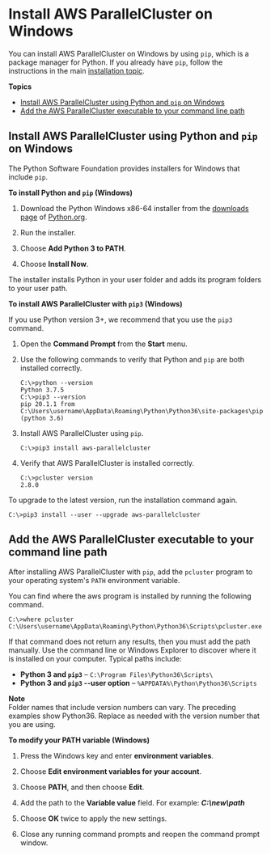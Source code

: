# Install AWS ParallelCluster on Windows<a name="install-windows"></a>

You can install AWS ParallelCluster on Windows by using `pip`, which is a package manager for Python\. If you already have `pip`, follow the instructions in the main [installation topic](install.md)\.

**Topics**
+ [Install AWS ParallelCluster using Python and `pip` on Windows](#install-windows-pip)
+ [Add the AWS ParallelCluster executable to your command line path](#install-windows-path)

## Install AWS ParallelCluster using Python and `pip` on Windows<a name="install-windows-pip"></a>

The Python Software Foundation provides installers for Windows that include `pip`\.

**To install Python and `pip` \(Windows\)**

1. Download the Python Windows x86\-64 installer from the [downloads page](https://www.python.org/downloads/windows/) of [Python\.org](https://www.python.org)\.

1. Run the installer\.

1. Choose **Add Python 3 to PATH**\.

1. Choose **Install Now**\.

The installer installs Python in your user folder and adds its program folders to your user path\.

**To install AWS ParallelCluster with `pip3` \(Windows\)**

If you use Python version 3\+, we recommend that you use the `pip3` command\.

1. Open the **Command Prompt** from the **Start** menu\.

1. Use the following commands to verify that Python and `pip` are both installed correctly\.

   ```
   C:\>python --version
   Python 3.7.5
   C:\>pip3 --version
   pip 20.1.1 from C:\Users\username\AppData\Roaming\Python\Python36\site-packages\pip (python 3.6)
   ```

1. Install AWS ParallelCluster using `pip`\.

   ```
   C:\>pip3 install aws-parallelcluster
   ```

1. Verify that AWS ParallelCluster is installed correctly\.

   ```
   C:\>pcluster version
   2.8.0
   ```

To upgrade to the latest version, run the installation command again\.

```
C:\>pip3 install --user --upgrade aws-parallelcluster
```

## Add the AWS ParallelCluster executable to your command line path<a name="install-windows-path"></a>

After installing AWS ParallelCluster with `pip`, add the `pcluster` program to your operating system's `PATH` environment variable\.

You can find where the aws program is installed by running the following command\.

```
C:\>where pcluster
C:\Users\username\AppData\Roaming\Python\Python36\Scripts\pcluster.exe
```

If that command does not return any results, then you must add the path manually\. Use the command line or Windows Explorer to discover where it is installed on your computer\. Typical paths include:
+ **Python 3 and `pip3`** – `C:\Program Files\Python36\Scripts\`
+ **Python 3 and `pip3` \-\-user option** – `%APPDATA%\Python\Python36\Scripts`

**Note**  
Folder names that include version numbers can vary\. The preceding examples show Python36\. Replace as needed with the version number that you are using\.

**To modify your PATH variable \(Windows\)**

1. Press the Windows key and enter **environment variables**\.

1. Choose **Edit environment variables for your account**\.

1. Choose **PATH**, and then choose **Edit**\.

1. Add the path to the **Variable value** field\. For example: ***C:\\new\\path***

1. Choose **OK** twice to apply the new settings\.

1. Close any running command prompts and reopen the command prompt window\.